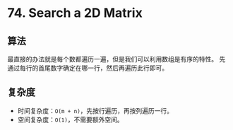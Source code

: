 # 74. Search a 2D Matrix
## 算法
最直接的办法就是每个数都遍历一遍，但是我们可以利用数组是有序的特性。
先通过每行的首尾数字确定在哪一行，然后再遍历此行即可。

## 复杂度
- 时间复杂度：`O(m + n)`，先按行遍历，再按列遍历一行。
- 空间复杂度：`O(1)`，不需要额外空间。
